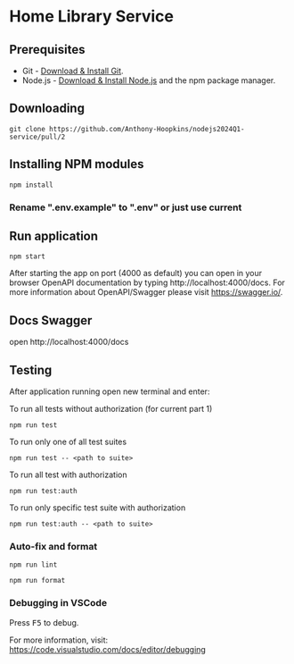 # Home Library Service

## Prerequisites

- Git - [Download & Install Git](https://git-scm.com/downloads).
- Node.js - [Download & Install Node.js](https://nodejs.org/en/download/) and the npm package manager.

## Downloading

```
git clone https://github.com/Anthony-Hoopkins/nodejs2024Q1-service/pull/2
```

## Installing NPM modules

```
npm install
```

### Rename ".env.example" to ".env" or just use current

## Run application

```
npm start
```

After starting the app on port (4000 as default) you can open
in your browser OpenAPI documentation by typing http://localhost:4000/docs.
For more information about OpenAPI/Swagger please visit https://swagger.io/.

## Docs Swagger

open http://localhost:4000/docs


## Testing

After application running open new terminal and enter:

To run all tests without authorization (for current part 1)

```
npm run test
```

To run only one of all test suites

```
npm run test -- <path to suite>
```

To run all test with authorization

```
npm run test:auth
```

To run only specific test suite with authorization

```
npm run test:auth -- <path to suite>
```

### Auto-fix and format

```
npm run lint
```

```
npm run format
```

### Debugging in VSCode

Press <kbd>F5</kbd> to debug.

For more information, visit: https://code.visualstudio.com/docs/editor/debugging

